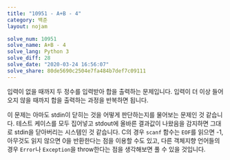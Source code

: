 ```yaml
---
title: "10951 - A+B - 4"
category: 백준
layout: nojam

solve_num: 10951
solve_name: A+B - 4
solve_lang: Python 3
solve_diff: 28
solve_date: "2020-03-24 16:56:07"
solve_share: 80de5690c2504e7fa484b7def7c09111
---
```


입력이 없을 때까지 두 정수를 입력받아 합을 출력하는 문제입니다. 입력이 더 이상 들어오지 않을 때까지 합을 출력하는 과정을 반복하면 됩니다.

이 문제는 아마도 stdin이 닫히는 것을 어떻게 판단하는지를 물어보는 문제인 것 같습니다. 테스트 케이스를 모두 집어넣고 stdout에 올바른 결과값이 나왔음을 감지하면 그대로 stdin을 닫아버리는 시스템인 것 같습니다. C의 경우 `scanf` 함수는 `EOF`를 읽으면 -1, 아무것도 읽지 않으면 0을 반환한다는 점을 이용할 수도 있고, 다른 객체지향 언어들의 경우 `Error`나 `Exception`을 throw한다는 점을 생각해보면 풀 수 있을 것입니다.

